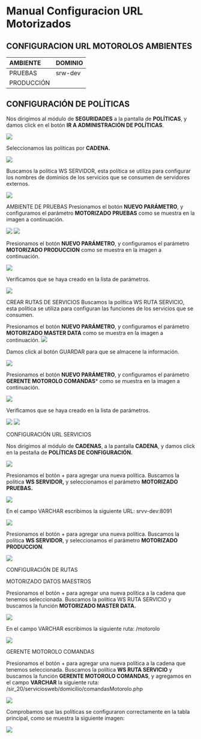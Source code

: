 # Manual Configuracion URL Motorizados

## **CONFIGURACION URL MOTOROLOS AMBIENTES**

|AMBIENTE|DOMINIO|
|:----|:----|
|PRUEBAS|srw-dev|
|PRODUCCIÓN| |

## CONFIGURACIÓN DE POLÍTICAS

Nos dirigimos al módulo de **SEGURIDADES** a la pantalla de **POLÍTICAS**, y damos click en el botón **IR A ADMINISTRACIÓN DE POLÍTICAS**.

![](39.png)


Seleccionamos las políticas por **CADENA.**

![](40.png)

Buscamos la política WS SERVIDOR, esta política se utiliza para configurar los nombres de dominios de los servicios que se consumen de servidores externos.

![](41.png)


AMBIENTE DE PRUEBAS
Presionamos el botón **NUEVO PARÁMETRO**, y configuramos el parámetro **MOTORIZADO PRUEBAS** como se muestra en la imagen a continuación.

![](42.png)
![](43.png)


Presionamos el botón **NUEVO PARÁMETRO**, y configuramos el parámetro **MOTORIZADO PRODUCCION** como se muestra en la imagen a continuación.

![](44.png)

Verificamos que se haya creado en la lista de parámetros.

![](45.png)

CREAR RUTAS DE SERVICIOS
Buscamos la política WS RUTA SERVICIO, esta política se utiliza para configuran las funciones de los servicios que se consumen.

Presionamos el botón **NUEVO PARÁMETRO**, y configuramos el parámetro **MOTORIZADO MASTER DATA** como se muestra en la imagen a continuación.
![](46.png)

Damos click al botón GUARDAR para que se almacene la información.

![](47.png)

Presionamos el botón **NUEVO PARÁMETRO**, y configuramos el parámetro **GERENTE MOTOROLO COMANDAS*** como se muestra en la imagen a continuación.

![](48.png)

Verificamos que se haya creado en la lista de parámetros.

![](49.png)
![](50.png)


CONFIGURACIÓN URL SERVICIOS

Nos dirigimos al módulo de **CADENAS**, a la pantalla **CADENA**, y damos click en la pestaña de **POLÍTICAS DE CONFIGURACIÓN.**

![](51.png)


Presionamos el botón + para agregar una nueva política. Buscamos la política **WS SERVIDOR,** y seleccionamos el parámetro **MOTORIZADO PRUEBAS.**


![](52.png)

En el campo VARCHAR escribimos la siguiente URL: srvv-dev:8091


![](53.png)

Presionamos el botón + para agregar una nueva política. Buscamos la política **WS SERVIDOR**, y seleccionamos el parámetro **MOTORIZADO PRODUCCION**.

![](54.png)


CONFIGURACIÓN DE RUTAS

MOTORIZADO DATOS MAESTROS

Presionamos el botón + para agregar una nueva política a la cadena que tenemos
seleccionada. Buscamos la política WS RUTA SERVICIO y buscamos la función **MOTORIZADO MASTER DATA.**

![](55.png)

En el campo VARCHAR escribimos la siguiente ruta: /motorolo

![](56.png)



GERENTE MOTOROLO COMANDAS

Presionamos el botón + para agregar una nueva política a la cadena que tenemos
seleccionada. Buscamos la política **WS RUTA SERVICIO** y buscamos la función **GERENTE MOTOROLO COMANDAS**, y agregamos en el campo **VARCHAR** la siguiente ruta:
/sir_20/serviciosweb/domicilio/comandasMotorolo.php


![](57.png)


Comprobamos que las políticas se configuraron correctamente en la tabla principal, como se muestra la siguiente imagen:

![](58.png)
